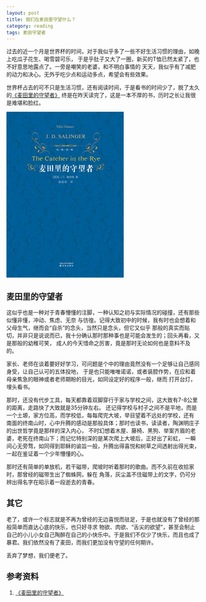 ```yaml
---
layout: post
title: 我们在麦田里守望什么？
category: reading
tags: 麦田守望者
---
```


过去的近一个月是世界杯的时间，对于我似乎多了一些不好生活习惯的理由，如晚上吃瓜子花生、喝雪碧可乐，
于是乎肚子又大了一圈，新买的T恤已然太紧了，也不好意思地露点了。一旁是嘲笑的老婆，和不明白事情的
天天，我似乎有了减肥的动力和决心。无外乎吃少点和运动多点，希望会有些效果。

世界杯占去的可不只是生活习惯，还有阅读时间，于是看书的时间少了，脱了太久的[《麦田里的守望者》][《麦田里的守望者》]
终是在昨天读完了，这是一本不厚的书，历时之长让我很是难堪和脸红。

![maitian](/assets/images/maitian.jpg)

## 麦田里的守望者

这似乎也是一种对于青春懵懂的注脚，一种认知之初与实际情况的碰撞，还有那些似懂非懂，冲动、焦虑、无奈
与彷徨。记得大致初中的时候，我有时也会想着和父母生气，继而会“自杀”的念头，当然只是念头，但它又似乎
那般的真实而贴切，并非只是说说而已，我十分确认那时那种事也是可能会发生的；回头再看，又是那般的幼稚可笑，
成人的今天惜命之厉害，竟是那时无论如何也是意料不及的。

家长、老师在谈着要好好学习，可问题是个中的理由竟然没有一个足够让自己感同身受，让自己认可的五体投地，
于是也只能唯唯诺诺，或者装腔作势，在应和着母亲焦急的眼神或者老师期盼的目光，如同设定好的程序一般，继而
打开台灯，埋头看书。

那时，还没有代步工具，每天都靠着双脚穿行于家与学校之间，这大致有7-8公里的距离，走路快了大致就是35分钟左右。
还记得学校与村子之间不是平地，而是一个土塬，家方位高，而学校低，每每爬完大坡，举目望着不远处的学校，还有
南面的终南山时，心中升腾的感动是那般具体；那时也读书，读读者，陶渊明庄子的出世哲学竟是那样的深入内心，
不时幻想着木屋、藤椅、黑狗、举案齐眉的老婆，老死在终南山下；而记忆特别深的是某次爬上大坡后，正好出了彩虹，
一瞬间心无旁骛，如同得到耶稣的谕旨一般，升腾出得喜悦和树草之间透射出得光束，一起在鉴证着一个少年懵懂的心。

那时还有简单的单放机，若干磁带，爬坡时听着那时的歌曲。而不久前在收拾家时，那曾经的磁带生出了蜘蛛网，躲在
角落，灰尘盖不住磁带上的文字，仍可分辨出得名字在昭示着一段逝去的青春。

## 其它

老了，或许一个标志就是不再为曾经的无边喜悦而驻足，于是也就没有了曾经的那般简单而直达心底的快乐，也只好寻求
物欲、肉欲、“舌尖的欲望”，甚至会制止自己的小儿小女自己陶醉在自己的小快乐中。于是我们不仅少了快乐，而且也成了
暴君。我们依然没有了麦田，而我们更加没有守望的任何期许。

丢弃了梦想，我们便老了。






## 参考资料
1. [《麦田里的守望者》][《麦田里的守望者》]


[《麦田里的守望者》]: http://book.douban.com/subject/4894485/


